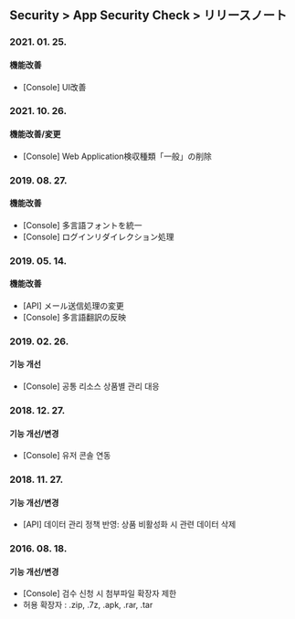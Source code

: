 
## Security > App Security Check > リリースノート

### 2021. 01. 25.

#### 機能改善
* [Console] UI改善

### 2021. 10. 26.

#### 機能改善/変更
* [Console] Web Application検収種類「一般」の削除

### 2019. 08. 27.

#### 機能改善
* [Console] 多言語フォントを統一
* [Console] ログインリダイレクション処理


### 2019. 05. 14.

#### 機能改善
* [API] メール送信処理の変更
* [Console] 多言語翻訳の反映


### 2019. 02. 26.

#### 기능 개선
* [Console] 공통 리소스 상품별 관리 대응


### 2018. 12. 27.

#### 기능 개선/변경
* [Console] 유저 콘솔 연동


### 2018. 11. 27.

#### 기능 개선/변경
* [API] 데이터 관리 정책 반영: 상품 비활성화 시 관련 데이터 삭제


### 2016. 08. 18.

#### 기능 개선/변경
* [Console] 검수 신청 시 첨부파일 확장자 제한
* 허용 확장자 : .zip, .7z, .apk, .rar, .tar
